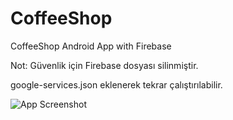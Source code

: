 # CoffeeShop

CoffeeShop Android App with Firebase

Not: Güvenlik için Firebase dosyası silinmiştir. 

google-services.json eklenerek tekrar çalıştırılabilir.


![App Screenshot](https://user-images.githubusercontent.com/41263850/102318833-01e94180-3f8b-11eb-8de4-9f289ff0bfcd.PNG)
